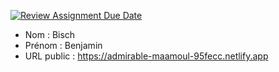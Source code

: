 [![Review Assignment Due Date](https://classroom.github.com/assets/deadline-readme-button-24ddc0f5d75046c5622901739e7c5dd533143b0c8e959d652212380cedb1ea36.svg)](https://classroom.github.com/a/84wSVUNr)
- Nom : Bisch  
- Prénom : Benjamin
- URL public : https://admirable-maamoul-95fecc.netlify.app


